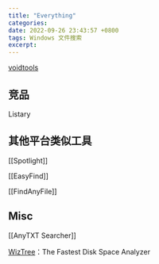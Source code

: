 ```yaml
---
title: "Everything"
categories: 
date: 2022-09-26 23:43:57 +0800
tags: Windows 文件搜索
excerpt: 
---
```



[voidtools](https://www.voidtools.com/zh-cn/)


## 竞品

Listary

## 其他平台类似工具


[[Spotlight]]

[[EasyFind]]

[[FindAnyFile]]




## Misc

[[AnyTXT Searcher]]

[WizTree](https://www.diskanalyzer.com/)：The Fastest Disk Space Analyzer



